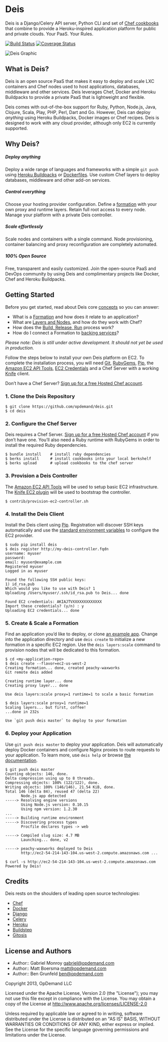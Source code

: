 # Deis

Deis is a Django/Celery API server, Python CLI and set of [Chef cookbooks](https://github.com/opdemand/deis-cookbook) that combine to provide a Heroku-inspired application platform for public and private clouds.  Your PaaS. Your Rules.

[![Build Status](https://travis-ci.org/opdemand/deis.png)](https://travis-ci.org/opdemand/deis)
[![Coverage Status](https://coveralls.io/repos/opdemand/deis/badge.png?branch=master)](https://coveralls.io/r/opdemand/deis?branch=master)

![Deis Graphic](https://s3-us-west-2.amazonaws.com/deis-images/deis-graphic.png)

## What is Deis?

Deis is an open source PaaS that makes it easy to deploy and scale LXC containers and Chef nodes used to host applications, databases, middleware and other services. Deis leverages Chef, Docker and Heroku Buildpacks to provide a private PaaS that is lightweight and flexible.

Deis comes with out-of-the-box support for Ruby, Python, Node.js, Java, Clojure, Scala, Play, PHP, Perl, Dart and Go. However, Deis can deploy *anything* using Heroku Buildpacks, Docker images or Chef recipes.  Deis is designed to work with any cloud provider, although only EC2 is currently supported.

## Why Deis?

##### Deploy anything

Deploy a wide range of languages and frameworks with a simple `git push` using [Heroku Buildpacks](https://devcenter.heroku.com/articles/buildpacks) or [Dockerfiles](http://docs.docker.io/en/latest/use/builder/). Use custom Chef layers to deploy databases, middleware and other add-on services.

##### Control everything

Choose your hosting provider configuration. Define a [formation](http://docs.deis.io/en/latest/gettingstarted/concepts) with your own proxy and runtime layers. Retain full root access to every node. Manage your platform with a private Deis controller.

##### Scale effortlessly

Scale nodes and containers with a single command.  Node provisioning, container balancing and proxy reconfiguration are completely automated.

##### 100% Open Source

Free, transparent and easily customized. Join the open-source PaaS and DevOps community by using Deis and complimentary projects like Docker, Chef and Heroku Buildpacks.

## Getting Started

Before you get started, read about Deis core [concepts](http://docs.deis.io/en/latest/gettingstarted/concepts/) so you can answer:

 * What is a [Formation](http://docs.deis.io/en/latest/gettingstarted/concepts/#formations) and how does it relate to an application?
 * What are [Layers and Nodes](http://docs.deis.io/en/latest/gettingstarted/concepts/#layers), and how do they work with Chef?
 * How does the [Build, Release, Run](http://docs.deis.io/en/latest/gettingstarted/concepts/#build-release-run) process work?
 * How do I connect a Formation to [backing services](http://docs.deis.io/en/latest/gettingstarted/concepts/#backing-services)?

*Please note: Deis is still under active development. It should not yet be used in production.*

Follow the steps below to install your own Deis platform on EC2. To complete the installation process, you will need [Git](http://git-scm.com), [RubyGems](http://rubygems.org/pages/download), [Pip](http://www.pip-installer.org/en/latest/installing.html), the [Amazon EC2 API Tools](http://aws.amazon.com/developertools/351), [EC2 Credentials](http://docs.aws.amazon.com/AWSEC2/latest/UserGuide/SettingUp_CommandLine.html#set_aws_credentials_linux) and a Chef Server with a working [Knife](http://docs.opscode.com/knife.html) client.

Don’t have a Chef Server? [Sign up for a free Hosted Chef account](https://getchef.opscode.com/signup).

### 1. Clone the Deis Repository

    $ git clone https://github.com/opdemand/deis.git
    $ cd deis

### 2. Configure the Chef Server

Deis requires a Chef Server. [Sign up for a free Hosted Chef account](https://getchef.opscode.com/signup) if you don’t have one.  You’ll also need a Ruby runtime with RubyGems in order to install the required Ruby dependencies.

	$ bundle install    # install ruby dependencies
	$ berks install     # install cookbooks into your local berkshelf
	$ berks upload      # upload cookbooks to the chef server

### 3. Provision a Deis Controller

The [Amazon EC2 API Tools](http://aws.amazon.com/developertools/351) will be used to setup basic EC2 infrastructure.  The [Knife EC2 plugin](https://github.com/opscode/knife-ec2) will be used to bootstrap the controller.

	$ contrib/provision-ec2-controller.sh

### 4. Install the Deis Client

Install the Deis client using [Pip](http://www.pip-installer.org/en/latest/installing.html).  Registration will discover SSH keys automatically and use the [standard environment variables](http://docs.aws.amazon.com/AWSEC2/latest/UserGuide/SettingUp_CommandLine.html#set_aws_credentials_linux) to configure the EC2 provider.

	$ sudo pip install deis
	$ deis register http://my-deis-controller.fqdn
	username: myuser
	password: 
	email: myuser@example.com
	Registered myuser
	Logged in as myuser
	
	Found the following SSH public keys:
	1) id_rsa.pub
	Which would you like to use with Deis? 1
	Uploading /Users/myuser/.ssh/id_rsa.pub to Deis... done
	
	Found EC2 credentials: AKIAJTVXXXXXXXXXXXXX
	Import these credentials? (y/n) : y
	Uploading EC2 credentials... done

### 5. Create & Scale a Formation

Find an application you’d like to deploy, or clone [an example app](https://github.com/opdemand/example-nodejs-express).  Change into the application directory and use `deis create` to initialize a new formation in a specific EC2 region. Use the `deis layers:scale` command to provision nodes that will be dedicated to this formation.

	$ cd <my-application-repo>
	$ deis create --flavor=ec2-us-west-2
	Creating formation... done, created peachy-waxworks
	Git remote deis added
	
	Creating runtime layer... done
	Creating proxy layer... done
	
	Use deis layers:scale proxy=1 runtime=1 to scale a basic formation
	
	$ deis layers:scale proxy=1 runtime=1
	Scaling layers... but first, coffee!
	...done in 232s
	
	Use `git push deis master` to deploy to your formation

### 6. Deploy your Application

Use `git push deis master` to deploy your application.  Deis will automatically deploy Docker containers and configure Nginx proxies to route requests to your application.  To learn more, use `deis help` or browse [the documentation](http://docs.deis.io).

	$ git push deis master
	Counting objects: 146, done.
	Delta compression using up to 8 threads.
	Compressing objects: 100% (122/122), done.
	Writing objects: 100% (146/146), 21.54 KiB, done.
	Total 146 (delta 84), reused 47 (delta 22)
	       Node.js app detected
	-----> Resolving engine versions
	       Using Node.js version: 0.10.15
	       Using npm version: 1.2.30
	...
	-----> Building runtime environment
	-----> Discovering process types
	       Procfile declares types -> web
	
	-----> Compiled slug size: 4.7 MB
	       Launching... done, v2
	
	-----> peachy-waxworks deployed to Deis
	       http://ec2-54-214-143-104.us-west-2.compute.amazonaws.com ...
	
	$ curl -s http://ec2-54-214-143-104.us-west-2.compute.amazonaws.com
	Powered by Deis!

## Credits

Deis rests on the shoulders of leading open source technologies:

  * [Chef](http://www.opscode.com/)
  * [Docker](http://www.docker.io/)
  * [Django](https://www.djangoproject.com/)
  * [Celery](http://www.celeryproject.org/)
  * [Heroku](https://devcenter.heroku.com/articles/buildpacks)
  * [Buildstep](https://github.com/progrium/buildstep)
  * [Gitosis](https://github.com/opdemand/gitosis)

## License and Authors

- Author:: Gabriel Monroy <gabriel@opdemand.com>
- Author:: Matt Boersma <matt@opdemand.com>
- Author:: Ben Grunfeld <ben@opdemand.com>

Copyright 2013, OpDemand LLC

Licensed under the Apache License, Version 2.0 (the "License"); you may not use this file except in compliance with the License. You may obtain a copy of the License at <http://www.apache.org/licenses/LICENSE-2.0>

Unless required by applicable law or agreed to in writing, software distributed under the License is distributed on an "AS IS" BASIS, WITHOUT WARRANTIES OR CONDITIONS OF ANY KIND, either express or implied. See the License for the specific language governing permissions and limitations under the License.

